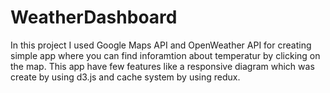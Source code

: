 # WeatherDashboard

In this project I used Google Maps API and OpenWeather API for creating simple app where you can find inforamtion about temperatur by clicking on the map.
This app have few features like a responsive diagram which was create by using d3.js and cache system by using redux.
